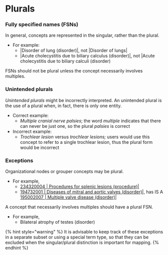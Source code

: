 # Plurals

### Fully specified names (FSNs) <a href="#fully-specified-names-fsns" id="fully-specified-names-fsns"></a>

In general, concepts are represented in the singular, rather than the plural.

* For example:
  * |Disorder of lung (disorder)|, not |Disorder of lungs|
  * |Acute cholecystitis due to biliary calculus (disorder)|, not |Acute cholecystitis due to biliary calculi (disorder)

FSNs should not be plural unless the concept necessarily involves multiples.

### Unintended plurals <a href="#unintended-plurals" id="unintended-plurals"></a>

_Unintended plurals_ might be incorrectly interpreted. An unintended plural is the use of a plural when, in fact, there is only one entity.

* Correct example:
  * _Multiple cranial nerve palsies_; the word _multiple_ indicates that there can never be just one, so the plural _palsies_ is correct
* Incorrect example:&#x20;
  * _Trochlear lesion_ versus _trochlear lesions;_ users would use this concept to refer to a single trochlear lesion, thus the plural form would be incorrect

### Exceptions <a href="#exceptions" id="exceptions"></a>

Organizational nodes or grouper concepts may be plural.&#x20;

* For example,
  * [234320004 | Procedures for splenic lesions (procedure)|](http://snomed.info/id/234320004)
  * [194732001 | Diseases of mitral and aortic valves (disorder)|](http://snomed.info/id/194732001), has IS A [195002007 | Multiple valve disease (disorder)|](http://snomed.info/id/195002007)

A concept that necessarily involves multiples should have a plural FSN.&#x20;

* For example,
  * Bilateral atrophy of testes (disorder)

{% hint style="warning" %}
It is advisable to keep track of these exceptions in a separate subset or using a special term type, so that they can be excluded when the singular/plural distinction is important for mapping.
{% endhint %}
